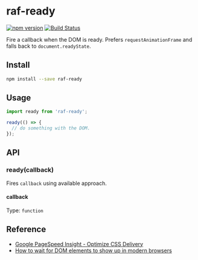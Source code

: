 # raf-ready

[![npm version](https://badge.fury.io/js/raf-ready.svg)](https://badge.fury.io/js/raf-ready)
[![Build Status](https://travis-ci.org/mshick/raf-ready.svg?branch=master)](https://travis-ci.org/mshick/raf-ready)

Fire a callback when the DOM is ready. Prefers `requestAnimationFrame` and falls
back to `document.readyState`.

## Install

```sh
npm install --save raf-ready
```

## Usage

```js
import ready from 'raf-ready';

ready(() => {
  // do something with the DOM.
});
```

## API

### ready(callback)

Fires `callback` using available approach.

#### callback

Type: `function`

## Reference

* [Google PageSpeed Insight - Optimize CSS Delivery](https://developers.google.com/speed/docs/insights/OptimizeCSSDelivery)
* [How to wait for DOM elements to show up in modern browsers](https://swizec.com/blog/how-to-properly-wait-for-dom-elements-to-show-up-in-modern-browsers/swizec/6663)
